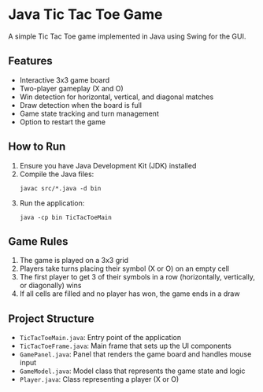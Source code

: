 # Java Tic Tac Toe Game

A simple Tic Tac Toe game implemented in Java using Swing for the GUI.

## Features

- Interactive 3x3 game board
- Two-player gameplay (X and O)
- Win detection for horizontal, vertical, and diagonal matches
- Draw detection when the board is full
- Game state tracking and turn management
- Option to restart the game

## How to Run

1. Ensure you have Java Development Kit (JDK) installed
2. Compile the Java files:
   ```
   javac src/*.java -d bin
   ```
3. Run the application:
   ```
   java -cp bin TicTacToeMain
   ```

## Game Rules

1. The game is played on a 3x3 grid
2. Players take turns placing their symbol (X or O) on an empty cell
3. The first player to get 3 of their symbols in a row (horizontally, vertically, or diagonally) wins
4. If all cells are filled and no player has won, the game ends in a draw

## Project Structure

- `TicTacToeMain.java`: Entry point of the application
- `TicTacToeFrame.java`: Main frame that sets up the UI components
- `GamePanel.java`: Panel that renders the game board and handles mouse input
- `GameModel.java`: Model class that represents the game state and logic
- `Player.java`: Class representing a player (X or O)